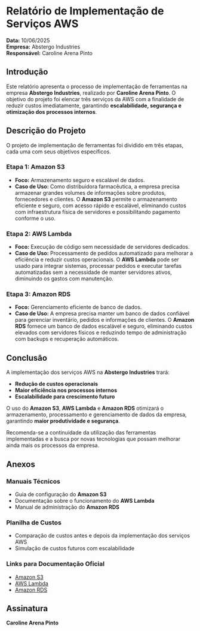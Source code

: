# Relatório de Implementação de Serviços AWS  

**Data:** 10/06/2025  
**Empresa:** Abstergo Industries  
**Responsável:** Caroline Arena Pinto  

## Introdução  
Este relatório apresenta o processo de implementação de ferramentas na empresa **Abstergo Industries**, realizado por **Caroline Arena Pinto**. O objetivo do projeto foi elencar três serviços da AWS com a finalidade de reduzir custos imediatamente, garantindo **escalabilidade, segurança e otimização dos processos internos**.  

## Descrição do Projeto  
O projeto de implementação de ferramentas foi dividido em três etapas, cada uma com seus objetivos específicos.  

### Etapa 1: Amazon S3  
- **Foco:** Armazenamento seguro e escalável de dados.  
- **Caso de Uso:** Como distribuidora farmacêutica, a empresa precisa armazenar grandes volumes de informações sobre produtos, fornecedores e clientes. O **Amazon S3** permite o armazenamento eficiente e seguro, com acesso rápido e escalável, eliminando custos com infraestrutura física de servidores e possibilitando pagamento conforme o uso.  

### Etapa 2: AWS Lambda  
- **Foco:** Execução de código sem necessidade de servidores dedicados.  
- **Caso de Uso:** Processamento de pedidos automatizado para melhorar a eficiência e reduzir custos operacionais. O **AWS Lambda** pode ser usado para integrar sistemas, processar pedidos e executar tarefas automatizadas sem a necessidade de manter servidores ativos, diminuindo os gastos com manutenção.  

### Etapa 3: Amazon RDS  
- **Foco:** Gerenciamento eficiente de banco de dados.  
- **Caso de Uso:** A empresa precisa manter um banco de dados confiável para gerenciar inventário, pedidos e informações de clientes. O **Amazon RDS** fornece um banco de dados escalável e seguro, eliminando custos elevados com servidores físicos e reduzindo tempo de administração com backups e recuperação automáticos.  

## Conclusão  
A implementação dos serviços AWS na **Abstergo Industries** trará:  

- **Redução de custos operacionais**  
- **Maior eficiência nos processos internos**  
- **Escalabilidade para crescimento futuro**  

O uso do **Amazon S3**, **AWS Lambda** e **Amazon RDS** otimizará o armazenamento, processamento e gerenciamento de dados da empresa, garantindo **maior produtividade e segurança**.  

Recomenda-se a continuidade da utilização das ferramentas implementadas e a busca por novas tecnologias que possam melhorar ainda mais os processos da empresa.  

## Anexos  

### Manuais Técnicos  
- Guia de configuração do **Amazon S3**  
- Documentação sobre o funcionamento do **AWS Lambda**  
- Manual de administração do **Amazon RDS**  

### Planilha de Custos  
- Comparação de custos antes e depois da implementação dos serviços AWS  
- Simulação de custos futuros com escalabilidade  

### Links para Documentação Oficial  
- [Amazon S3](https://aws.amazon.com/pt/s3/)  
- [AWS Lambda](https://aws.amazon.com/pt/lambda/)  
- [Amazon RDS](https://aws.amazon.com/pt/rds/)  

## Assinatura  
**Caroline Arena Pinto**  
